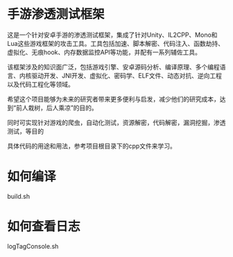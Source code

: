 # 手游渗透测试框架   

这是一个针对安卓手游的渗透测试框架，集成了针对Unity、IL2CPP、Mono和Lua这些游戏框架的攻击工具。工具包括加速、脚本解密、代码注入、函数劫持、虚拟化、无痕hook、内存数据监控API等功能，并配有一系列辅佐工具。

该框架涉及的知识面广泛，包括游戏引擎、安卓源码分析、编译原理、多个编程语言、内核驱动开发、JNI开发、虚拟化、密码学、ELF文件、动态对抗、逆向工程以及代码工程化等领域。

希望这个项目能够为未来的研究者带来更多便利与启发，减少他们的研究成本，达到“前人栽树，后人乘凉”的目的。

同时可实现针对游戏的爬虫，自动化测试，资源解密，代码解密，漏洞挖掘，渗透测试，等目的  

具体代码的用途和用法，参考项目根目录下的cpp文件来学习。  

# 如何编译   
build.sh   

# 如何查看日志   
logTagConsole.sh   